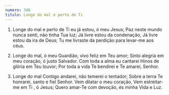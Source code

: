 ```yaml
---
numero: 346
titulo: Longe do mal e perto de Ti
---
```

1. Longe do mal e perto de Ti eu já estou, ó meu Jesus;
Paz neste mundo nunca senti, não tinha Tua luz;
Já livre estou da condenação,
Já livre estou da ira de Deus;
Tu me livraste da perdição para levar-me aos céus.

2. Longe do mal, ó meu Guardião, vivo feliz em Teu amor;
Sinto alegria em meu coração, ó justo Salvador.
Com toda a alma eu cantarei
Hinos de glória em Teu louvor;
Por toda a vida Te bendirei e Te amarei, Senhor.

3. Longe do mal Contigo andarei, não temerei o tentador;
Sobre a terra Te honrarei, santo e fiel Senhor.
Vem dilatar o meu coração,
Vem estreitar-me em Ti , ó Jesus;
Quero amar-Te com devoção, és minha Vida e Luz.
